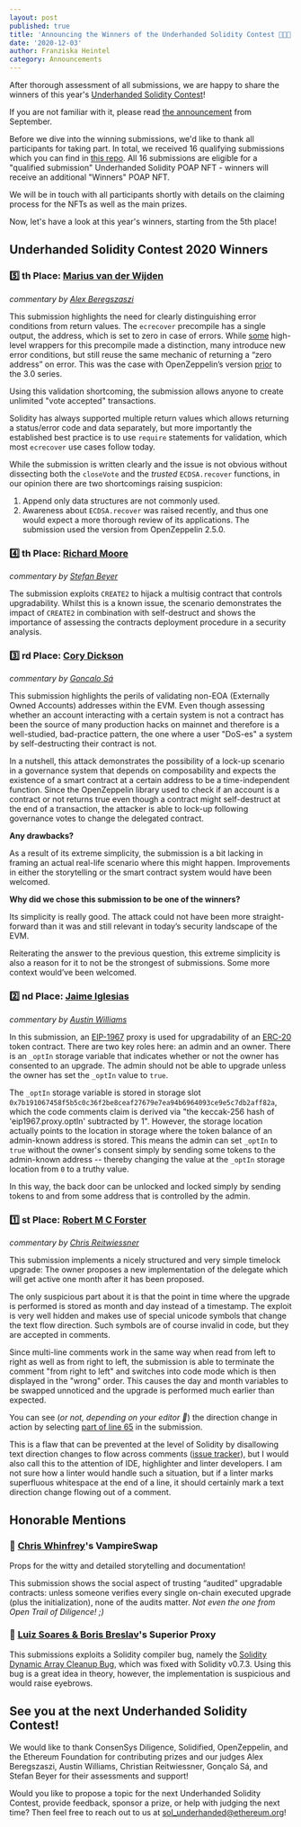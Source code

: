 ```yaml
---
layout: post
published: true
title: 'Announcing the Winners of the Underhanded Solidity Contest 👨‍💻🏅'
date: '2020-12-03'
author: Franziska Heintel
category: Announcements
---
```


After thorough assessment of all submissions, we are happy to share the winners
of this year's
[Underhanded Solidity Contest](https://underhanded.soliditylang.org/)!

If you are not familiar with it, please read
[the announcement](https://blog.soliditylang.org/2020/09/21/solidity-underhanded-contest/)
from September.

Before we dive into the winning submissions, we'd like to thank all participants
for taking part. In total, we received 16 qualifying submissions which you can
find in
[this repo](https://github.com/ethereum/solidity-underhanded-contest/tree/master/submissions_2020).
All 16 submissions are eligible for a "qualified submission" Underhanded
Solidity POAP NFT - winners will receive an additional "Winners" POAP NFT.

We will be in touch with all participants shortly with details on the claiming
process for the NFTs as well as the main prizes.

Now, let's have a look at this year's winners, starting from the 5th place!

## Underhanded Solidity Contest 2020 Winners

### 5️⃣ th Place: [Marius van der Wijden](https://github.com/ethereum/solidity-underhanded-contest/tree/master/2020/submissions_2020/submission14_MariusVanDerWijden)

_commentary by [Alex Beregszaszi](https://twitter.com/alexberegszaszi)_

This submission highlights the need for clearly distinguishing error conditions
from return values. The `ecrecover` precompile has a single output, the address,
which is set to zero in case of errors. While
[some](https://gist.github.com/axic/5b33912c6f61ae6fd96d6c4a47afde6d) high-level
wrappers for this precompile made a distinction, many introduce new error
conditions, but still reuse the same mechanic of returning a “zero address” on
error. This was the case with OpenZeppelin’s version
[prior](https://github.com/OpenZeppelin/openzeppelin-contracts/blob/v2.5.0/contracts/cryptography/ECDSA.sol)
to the 3.0 series.

Using this validation shortcoming, the submission allows anyone to create
unlimited "vote accepted" transactions.

Solidity has always supported multiple return values which allows returning a
status/error code and data separately, but more importantly the established best
practice is to use `require` statements for validation, which most `ecrecover`
use cases follow today.

While the submission is written clearly and the issue is not obvious without
dissecting both the `closeVote` and the _trusted_ `ECDSA.recover` functions, in
our opinion there are two shortcomings raising suspicion:

1. Append only data structures are not commonly used.
2. Awareness about `ECDSA.recover` was raised recently, and thus one would
   expect a more thorough review of its applications. The submission used the
   version from OpenZeppelin 2.5.0.

### 4️⃣ th Place: [Richard Moore](https://github.com/ethereum/solidity-underhanded-contest/tree/master/2020/submissions_2020/submission8_RichardMoore)

_commentary by [Stefan Beyer](https://twitter.com/beyer_st)_

The submission exploits `CREATE2` to hijack a multisig contract that controls
upgradability. Whilst this is a known issue, the scenario demonstrates the
impact of `CREATE2` in combination with self-destruct and shows the importance
of assessing the contracts deployment procedure in a security analysis.

### 3️⃣ rd Place: [Cory Dickson](https://github.com/ethereum/solidity-underhanded-contest/tree/master/2020/submissions_2020/submission1_CoreyDickson)

_commentary by [Goncalo Sá](https://twitter.com/GNSPS)_

This submission highlights the perils of validating non-EOA (Externally Owned
Accounts) addresses within the EVM. Even though assessing whether an account
interacting with a certain system is not a contract has been the source of many
production hacks on mainnet and therefore is a well-studied, bad-practice
pattern, the one where a user "DoS-es" a system by self-destructing their
contract is not.

In a nutshell, this attack demonstrates the possibility of a lock-up scenario in
a governance system that depends on composability and expects the existence of a
smart contract at a certain address to be a time-independent function. Since the
OpenZeppelin library used to check if an account is a contract or not returns
true even though a contract might self-destruct at the end of a transaction, the
attacker is able to lock-up following governance votes to change the delegated
contract.

**Any drawbacks?**

As a result of its extreme simplicity, the submission is a bit lacking in
framing an actual real-life scenario where this might happen. Improvements in
either the storytelling or the smart contract system would have been welcomed.

**Why did we chose this submission to be one of the winners?**

Its simplicity is really good. The attack could not have been more
straight-forward than it was and still relevant in today’s security landscape of
the EVM.

Reiterating the answer to the previous question, this extreme simplicity is also
a reason for it to not be the strongest of submissions. Some more context
would’ve been welcomed.

### 2️⃣ nd Place: [Jaime Iglesias](https://github.com/ethereum/solidity-underhanded-contest/tree/master/2020/submissions_2020/submission4_JaimeIglesias)

_commentary by [Austin Williams](https://twitter.com/onewayfunction)_

In this submission, an [EIP-1967](https://eips.ethereum.org/EIPS/eip-1967) proxy
is used for upgradability of an [ERC-20](https://eips.ethereum.org/EIPS/eip-20)
token contract. There are two key roles here: an admin and an owner. There is an
`_optIn` storage variable that indicates whether or not the owner has consented
to an upgrade. The admin should not be able to upgrade unless the owner has set
the `_optIn` value to `true`.

The `_optIn` storage variable is stored in storage slot
`0x7b191067458f5b5c0c36f2be8ceaf27679e7ea94b6964093ce9e5c7db2aff82a`, which the
code comments claim is derived via "the keccak-256 hash of 'eip1967.proxy.optIn'
subtracted by 1". However, the storage location actually points to the location
in storage where the token balance of an admin-known address is stored. This
means the admin can set `_optIn` to `true` without the owner's consent simply by
sending some tokens to the admin-known address -- thereby changing the value at
the `_optIn` storage location from `0` to a truthy value.

In this way, the back door can be unlocked and locked simply by sending tokens
to and from some address that is controlled by the admin.

### 1️⃣ st Place: [Robert M C Forster](https://github.com/ethereum/solidity-underhanded-contest/tree/master/2020/submissions_2020/submission11_RobertMCForster)

_commentary by [Chris Reitwiessner](https://twitter.com/ethchris)_

This submission implements a nicely structured and very simple timelock upgrade:
The owner proposes a new implementation of the delegate which will get active
one month after it has been proposed.

The only suspicious part about it is that the point in time where the upgrade is
performed is stored as month and day instead of a timestamp. The exploit is very
well hidden and makes use of special unicode symbols that change the text flow
direction. Such symbols are of course invalid in code, but they are accepted in
comments.

Since multi-line comments work in the same way when read from left to right as
well as from right to left, the submission is able to terminate the comment
"from right to left" and switches into code mode which is then displayed in the
"wrong" order. This causes the day and month variables to be swapped unnoticed
and the upgrade is performed much earlier than expected.

You can see (_or not, depending on your editor 😬_) the direction change in
action by selecting
[part of line 65](https://github.com/ethereum/solidity-underhanded-contest/blob/master/submissions_2020/submission11_RobertMCForster/contracts/TimelockUpgrade.sol#L65)
in the submission.

This is a flaw that can be prevented at the level of Solidity by disallowing
text direction changes to flow across comments
([issue tracker](https://github.com/ethereum/solidity/issues/10254)), but I
would also call this to the attention of IDE, highlighter and linter developers.
I am not sure how a linter would handle such a situation, but if a linter marks
superfluous whitespace at the end of a line, it should certainly mark a text
direction change flowing out of a comment.

## Honorable Mentions

### 🦇 [Chris Whinfrey](https://github.com/ethereum/solidity-underhanded-contest/tree/master/2020/submissions_2020/submission15_ChrisWhinfrey)'s VampireSwap

Props for the witty and detailed storytelling and documentation!

This submission shows the social aspect of trusting “audited” upgradable
contracts: unless someone verifies every single on-chain executed upgrade (plus
the initialization), none of the audits matter. _Not even the one from Open
Trail of Diligence! ;)_

### 🐛 [Luiz Soares & Boris Breslav](https://github.com/ethereum/solidity-underhanded-contest/tree/master/2020/submissions_2020/submission9_LuizSoares)'s Superior Proxy

This submissions exploits a Solidity compiler bug, namely the
[Solidity Dynamic Array Cleanup Bug](https://blog.soliditylang.org/2020/10/07/solidity-dynamic-array-cleanup-bug/),
which was fixed with Solidity v0.7.3. Using this bug is a great idea in theory,
however, the implementation is suspicious and would raise eyebrows.

## See you at the next Underhanded Solidity Contest!

We would like to thank ConsenSys Diligence, Solidified, OpenZeppelin, and the
Ethereum Foundation for contributing prizes and our judges Alex Beregszaszi,
Austin Williams, Christian Reitwiessner, Gonçalo Sá, and Stefan Beyer for their
assessments and support!

Would you like to propose a topic for the next Underhanded Solidity Contest,
provide feedback, sponsor a prize, or help with judging the next time? Then feel
free to reach out to us at sol_underhanded@ethereum.org!
